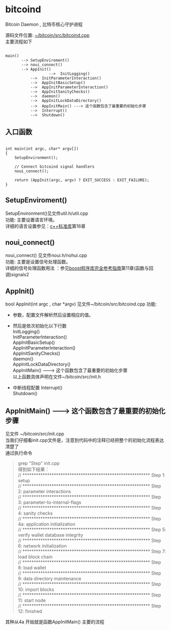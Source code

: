 # bitcoind   
Bitcoin Daemon , 比特币核心守护进程

源码文件位置: [~/bitcoin/src/bitcoind.cpp][bitcoind]     
主要流程如下
<pre><code>
main() 
       --> SetupEnviroment()   
       --> noui_connect()   
       --> AppInit()   	   
       	           -->  InitLogging()   
		   -->  InitParameterInteraction()    
		   -->  AppInitBasicSetup()     
		   -->  AppInitParameterInteraction()    
		   -->  AppInitSanityChecks()    
		   -->  daemon()    
		   -->	AppInitLockDataDirectory()   
		   -->	AppInitMain() ---> 这个函数包含了最重要的初始化步骤           
		   -->  Interrupt()    
		   -->  Shutdown()   
</code></pre>

## 入口函数
<pre><code>
int main(int argc, char* argv[])
{
    SetupEnvironment();

    // Connect bitcoind signal handlers
    noui_connect();

    return (AppInit(argc, argv) ? EXIT_SUCCESS : EXIT_FAILURE);
}
</code></pre>

## SetupEnviroment()    
SetupEnvironment()见文件util.h/util.cpp     
功能: 主要设置语言环境。    
详细的语言设置参见：[c++标准库][c++]第16章   


## noui_connect()   
noui_connect()  见文件noui.h/nohui.cpp    
功能: 主要是设置信号处理函数。    
详细的信号处理函数用法 ：参见[boost程序库完全参考指南][boost]第11章(函数与回调)signals2   


## AppInit()
bool AppInit(int argc , char *argv) 见文件~/bitcoin/src/bitcoind.cpp
功能:     
* 参数，配置文件解析然后设置相应的值。
* 然后是依次初始化以下行数     
  InitLogging()   
  InitParameterInteraction()    
  AppInitBasicSetup()     
  AppInitParameterInteraction()    
  AppInitSanityChecks()    
  daemon()    
  AppInitLockDataDirectory()   
  AppInitMain() ---> 这个函数包含了最重要的初始化步骤           
  以上函数具体声明在文件~/bitcoin/src/init.h      

* 中断线程配置
   Interrupt()    
   Shutdown()   
 


## AppInitMain() ---> 这个函数包含了最重要的初始化步骤           
见文件 ~/bitcoin/src/init.cpp    
当我们仔细看init.cpp文件是，注意到代码中的注释已经把整个的初始化流程表达清楚了        
通过执行命令      
> grep "Step" init.cpp      
得到如下结果：                         
    // ********************************************************* Step 1: setup     
    // ********************************************************* Step 2: parameter interactions    
    // ********************************************************* Step 3: parameter-to-internal-flags   
    // ********************************************************* Step 4: sanity checks   
    // ********************************************************* Step 4a: application initialization   
    // ********************************************************* Step 5: verify wallet database integrity   
    // ********************************************************* Step 6: network initialization   
    // ********************************************************* Step 7: load block chain   
    // ********************************************************* Step 8: load wallet   
    // ********************************************************* Step 9: data directory maintenance   
    // ********************************************************* Step 10: import blocks   
    // ********************************************************* Step 11: start node    
    // ********************************************************* Step 12: finished   


其种从4a 开始就是函数AppInitMain() 主要的流程



						    

















[bitcoind]:https://github.com/bitcoin/bitcoin/blob/master/src/bitcoind.cpp
[c++]: https://union-click.jd.com/jdc?d=39XS7i
[boost]:https://union-click.jd.com/jdc?d=Fv77Bs

